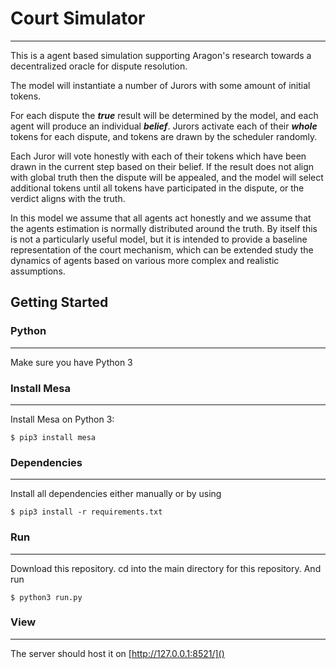 # Court Simulator
------------
This is a agent based simulation supporting Aragon's research towards a decentralized oracle for dispute resolution.

The model will instantiate a number of Jurors with some amount of initial tokens.

For each dispute the ***true*** result will be determined by the model, and each agent will produce an individual ***belief***. Jurors activate each of their ***whole*** tokens for each dispute, and tokens are drawn by the scheduler randomly.

Each Juror will vote honestly with each of their tokens which have been drawn in the current step based on their belief. If the result does not align with global truth then the dispute will be appealed, and the model will select additional tokens until all tokens have participated in the dispute, or the verdict aligns with the truth.

In this model we assume that all agents act honestly and we assume that the agents estimation is normally distributed around the truth. By itself this is not a particularly useful model, but it is intended to provide a baseline representation of the court mechanism, which can be extended study the dynamics of agents based on various more complex and realistic assumptions.

## Getting Started

### Python
------------
Make sure you have Python 3

### Install Mesa
------------
Install Mesa on Python 3:

    $ pip3 install mesa

### Dependencies
------------
Install all dependencies either manually or by using
```
$ pip3 install -r requirements.txt
```

### Run
------------
Download this repository.
cd into the main directory for this repository.
And run
```
$ python3 run.py
```

### View
------------
The server should host it on [http://127.0.0.1:8521/]()

